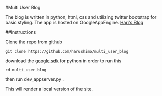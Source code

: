 
#Multi User Blog

The blog is written in python, html, css and utilizing twitter bootstrap for basic styling. The app is hosted on GoogleAppEngine.
[Hari's Blog](https://hari-multi-user-blog.appspot.com)

##Instructions

Clone the repo from github

```
git clone https://github.com/harushimo/multi_user_blog
```

download the [google sdk](https://cloud.google.com/appengine/downloads) for python in order to run this

```
cd multi_user_blog
```

then run dev_appserver.py .

This will render a local version of the site.
